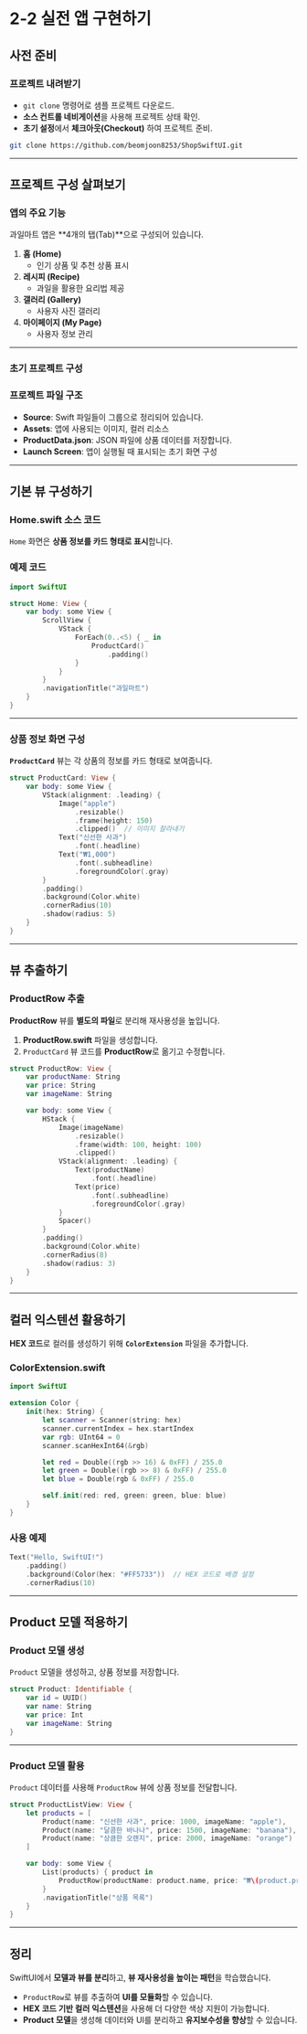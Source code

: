 # 2-2 실전 앱 구현하기

## **사전 준비**

### **프로젝트 내려받기**

- `git clone` 명령어로 샘플 프로젝트 다운로드.
- **소스 컨트롤 네비게이션**을 사용해 프로젝트 상태 확인.
- **초기 설정**에서 **체크아웃(Checkout)** 하여 프로젝트 준비.

```bash
git clone https://github.com/beomjoon8253/ShopSwiftUI.git
```

---

## **프로젝트 구성 살펴보기**

### **앱의 주요 기능**

과일마트 앱은 **4개의 탭(Tab)**으로 구성되어 있습니다.

1. **홈 (Home)**
    - 인기 상품 및 추천 상품 표시
2. **레시피 (Recipe)**
    - 과일을 활용한 요리법 제공
3. **갤러리 (Gallery)**
    - 사용자 사진 갤러리
4. **마이페이지 (My Page)**
    - 사용자 정보 관리

---

### **초기 프로젝트 구성**

### **프로젝트 파일 구조**

- **Source**: Swift 파일들이 그룹으로 정리되어 있습니다.
- **Assets**: 앱에 사용되는 이미지, 컬러 리소스
- **ProductData.json**: JSON 파일에 상품 데이터를 저장합니다.
- **Launch Screen**: 앱이 실행될 때 표시되는 초기 화면 구성

---

## **기본 뷰 구성하기**

### **Home.swift 소스 코드**

`Home` 화면은 **상품 정보를 카드 형태로 표시**합니다.

### **예제 코드**

```swift
import SwiftUI

struct Home: View {
    var body: some View {
        ScrollView {
            VStack {
                ForEach(0..<5) { _ in
                    ProductCard()
                        .padding()
                }
            }
        }
        .navigationTitle("과일마트")
    }
}
```

---

### **상품 정보 화면 구성**

**`ProductCard`** 뷰는 각 상품의 정보를 카드 형태로 보여줍니다.

```swift
struct ProductCard: View {
    var body: some View {
        VStack(alignment: .leading) {
            Image("apple")
                .resizable()
                .frame(height: 150)
                .clipped()  // 이미지 잘라내기
            Text("신선한 사과")
                .font(.headline)
            Text("₩1,000")
                .font(.subheadline)
                .foregroundColor(.gray)
        }
        .padding()
        .background(Color.white)
        .cornerRadius(10)
        .shadow(radius: 5)
    }
}
```

---

## **뷰 추출하기**

### **ProductRow 추출**

**ProductRow** 뷰를 **별도의 파일**로 분리해 재사용성을 높입니다.

1. **ProductRow.swift** 파일을 생성합니다.
2. `ProductCard` 뷰 코드를 **ProductRow**로 옮기고 수정합니다.

```swift
struct ProductRow: View {
    var productName: String
    var price: String
    var imageName: String

    var body: some View {
        HStack {
            Image(imageName)
                .resizable()
                .frame(width: 100, height: 100)
                .clipped()
            VStack(alignment: .leading) {
                Text(productName)
                    .font(.headline)
                Text(price)
                    .font(.subheadline)
                    .foregroundColor(.gray)
            }
            Spacer()
        }
        .padding()
        .background(Color.white)
        .cornerRadius(8)
        .shadow(radius: 3)
    }
}
```

---

## **컬러 익스텐션 활용하기**

**HEX 코드**로 컬러를 생성하기 위해 **`ColorExtension`** 파일을 추가합니다.

### **ColorExtension.swift**

```swift
import SwiftUI

extension Color {
    init(hex: String) {
        let scanner = Scanner(string: hex)
        scanner.currentIndex = hex.startIndex
        var rgb: UInt64 = 0
        scanner.scanHexInt64(&rgb)

        let red = Double((rgb >> 16) & 0xFF) / 255.0
        let green = Double((rgb >> 8) & 0xFF) / 255.0
        let blue = Double(rgb & 0xFF) / 255.0

        self.init(red: red, green: green, blue: blue)
    }
}
```

### **사용 예제**

```swift
Text("Hello, SwiftUI!")
    .padding()
    .background(Color(hex: "#FF5733"))  // HEX 코드로 배경 설정
    .cornerRadius(10)
```

---

## **Product 모델 적용하기**

### **Product 모델 생성**

`Product` 모델을 생성하고, 상품 정보를 저장합니다.

```swift
struct Product: Identifiable {
    var id = UUID()
    var name: String
    var price: Int
    var imageName: String
}
```

---

### **Product 모델 활용**

`Product` 데이터를 사용해 `ProductRow` 뷰에 상품 정보를 전달합니다.

```swift
struct ProductListView: View {
    let products = [
        Product(name: "신선한 사과", price: 1000, imageName: "apple"),
        Product(name: "달콤한 바나나", price: 1500, imageName: "banana"),
        Product(name: "상큼한 오렌지", price: 2000, imageName: "orange")
    ]

    var body: some View {
        List(products) { product in
            ProductRow(productName: product.name, price: "₩\(product.price)", imageName: product.imageName)
        }
        .navigationTitle("상품 목록")
    }
}
```

---

## **정리**

SwiftUI에서 **모델과 뷰를 분리**하고, **뷰 재사용성을 높이는 패턴**을 학습했습니다.

- `ProductRow`로 뷰를 추출하여 **UI를 모듈화**할 수 있습니다.
- **HEX 코드 기반 컬러 익스텐션**을 사용해 더 다양한 색상 지원이 가능합니다.
- **Product 모델**을 생성해 데이터와 UI를 분리하고 **유지보수성을 향상**할 수 있습니다.
